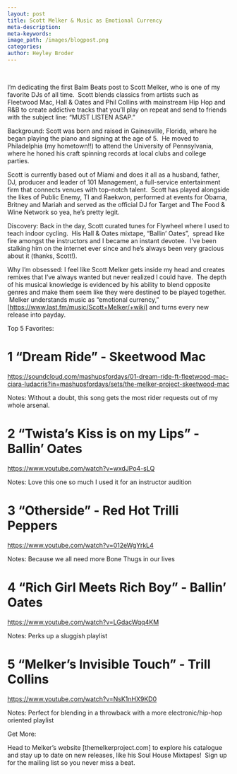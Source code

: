 ```yaml
---
layout: post
title: Scott Melker & Music as Emotional Currency
meta-description:
meta-keywords:
image_path: /images/blogpost.png
categories:
author: Heyley Broder
---
```



&nbsp;

I’m dedicating the first Balm Beats post to Scott Melker, who is one of my favorite DJs of all time. &nbsp;Scott blends classics from artists such as Fleetwood Mac, Hall & Oates and Phil Collins with mainstream Hip Hop and R&B to create addictive tracks that you’ll play on repeat and send to friends with the subject line: “MUST LISTEN ASAP.”

Background: Scott was born and raised in Gainesville, Florida, where he began playing the piano and signing at the age of 5. &nbsp;He moved to Philadelphia (my hometown!!) to attend the University of Pennsylvania, where he honed his craft spinning records at local clubs and college parties. &nbsp;

Scott is currently based out of Miami and does it all as a husband, father, DJ, producer and leader of 101 Management, a full-service entertainment firm that connects venues with top-notch talent. &nbsp;Scott has played alongside the likes of Public Enemy, TI and Raekwon, performed at events for Obama, Britney and Mariah and served as the official DJ for Target and The Food & Wine Network so yea, he’s pretty legit.

Discovery: Back in the day, Scott curated tunes for Flywheel where I used to teach indoor cycling. &nbsp;His Hall & Oates mixtape, “Ballin’ Oates”, &nbsp;spread like fire amongst the instructors and I became an instant devotee. &nbsp;I’ve been stalking him on the internet ever since and he’s always been very gracious about it (thanks, Scott!).

Why I’m obsessed: I feel like Scott Melker gets inside my head and creates remixes that I’ve always wanted but never realized I could have. &nbsp;The depth of his musical knowledge is evidenced by his ability to blend opposite genres and make them seem like they were destined to be played together. &nbsp;Melker understands music as “emotional currency,” [https://www.last.fm/music/Scott+Melker/+wiki] and turns every new release into payday.

Top 5 Favorites:

# 1 “Dream Ride” - Skeetwood Mac

https://soundcloud.com/mashupsfordays/01-dream-ride-ft-fleetwood-mac-ciara-ludacris?in=mashupsfordays/sets/the-melker-project-skeetwood-mac

Notes: Without a doubt, this song gets the most rider requests out of my whole arsenal.

# 2 “Twista’s Kiss is on my Lips” - Ballin’ Oates

https://www.youtube.com/watch?v=wxdJPo4-sLQ

Notes: Love this one so much I used it for an instructor audition

# 3 “Otherside” - Red Hot Trilli Peppers

https://www.youtube.com/watch?v=012eWgYrkL4

Notes: Because we all need more Bone Thugs in our lives

# 4 “Rich Girl Meets Rich Boy” - Ballin’ Oates

https://www.youtube.com/watch?v=LGdacWqq4KM

Notes: Perks up a sluggish playlist

# 5 “Melker’s Invisible Touch” - Trill Collins

https://www.youtube.com/watch?v=NsK1nHX9KD0

Notes: Perfect for blending in a throwback with a more electronic/hip-hop oriented playlist

Get More:

Head to Melker’s website [themelkerproject.com] to explore his catalogue and stay up to date on new releases, like his Soul House Mixtapes! &nbsp;Sign up for the mailing list so you never miss a beat.